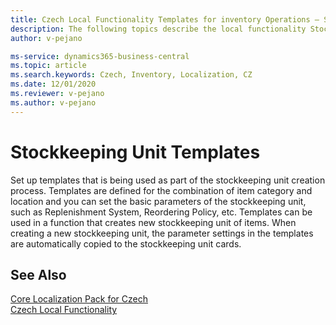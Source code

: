 ```yaml
---
title: Czech Local Functionality Templates for inventory Operations – Stockkeeping Unit Templates
description: The following topics describe the local functionality Stockkeeping Unit Templates in the Czech version of Business Central.
author: v-pejano

ms-service: dynamics365-business-central
ms.topic: article
ms.search.keywords: Czech, Inventory, Localization, CZ
ms.date: 12/01/2020
ms.reviewer: v-pejano
ms.author: v-pejano
---
```


# Stockkeeping Unit Templates

Set up templates that is being used as part of the stockkeeping unit creation process.
Templates are defined for the combination of item category and location and you can set the basic parameters of the stockkeeping unit, such as Replenishment System, Reordering Policy, etc.
Templates can be used in a function that creates new stockkeeping unit of items. When creating a new stockkeeping unit, the parameter settings in the templates are automatically copied to the stockkeeping unit cards.

## See Also

[Core Localization Pack for Czech](ui-extensions-core-localization-pack-cz.md)  
[Czech Local Functionality](czech-local-functionality.md)  

